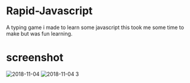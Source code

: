 # Rapid-Javascript
A typing game i made to learn some javascript this took me some time to make but was fun learning.

# screenshot


![2018-11-04](https://user-images.githubusercontent.com/42116608/47959468-ebffa900-dfdc-11e8-82d1-21a48f80f0bd.png)
![2018-11-04 3](https://user-images.githubusercontent.com/42116608/47959467-eb671280-dfdc-11e8-8569-0281c0331ea2.png)


